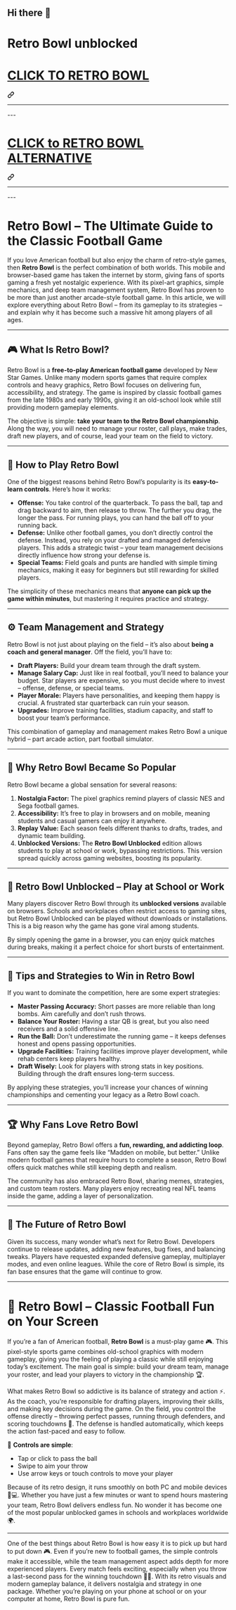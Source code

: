 ## Hi there 👋

# Retro Bowl unblocked
<div class="markdown-heading" dir="auto"><h1 class="heading-element" dir="auto"><a href="https://lessonhub.guru" rel="nofollow">CLICK TO RETRO BOWL</a></h1><a id="user-content-click-to-play-game" class="anchor" aria-label="Permalink: CLICK TO PLAY GAME" href="#click-to-play-game"><svg class="octicon octicon-link" viewBox="0 0 16 16" version="1.1" width="16" height="16" aria-hidden="true"><path d="m7.775 3.275 1.25-1.25a3.5 3.5 0 1 1 4.95 4.95l-2.5 2.5a3.5 3.5 0 0 1-4.95 0 .751.751 0 0 1 .018-1.042.751.751 0 0 1 1.042-.018 1.998 1.998 0 0 0 2.83 0l2.5-2.5a2.002 2.002 0 0 0-2.83-2.83l-1.25 1.25a.751.751 0 0 1-1.042-.018.751.751 0 0 1-.018-1.042Zm-4.69 9.64a1.998 1.998 0 0 0 2.83 0l1.25-1.25a.751.751 0 0 1 1.042.018.751.751 0 0 1 .018 1.042l-1.25 1.25a3.5 3.5 0 1 1-4.95-4.95l2.5-2.5a3.5 3.5 0 0 1 4.95 0 .751.751 0 0 1-.018 1.042.751.751 0 0 1-1.042.018 1.998 1.998 0 0 0-2.83 0l-2.5 2.5a1.998 1.998 0 0 0 0 2.83Z"></path></svg></a></div>
<hr>---
<div class="markdown-heading" dir="auto"><h1 class="heading-element" dir="auto"><a href="https://k12guru.nl" rel="nofollow">CLICK to RETRO BOWL ALTERNATIVE</a></h1><a id="user-content-click-2-play-unb-games" class="anchor" aria-label="Permalink: CLICK 2 PLAY UNB GAMES" href="#click-2-play-unb-games"><svg class="octicon octicon-link" viewBox="0 0 16 16" version="1.1" width="16" height="16" aria-hidden="true"><path d="m7.775 3.275 1.25-1.25a3.5 3.5 0 1 1 4.95 4.95l-2.5 2.5a3.5 3.5 0 0 1-4.95 0 .751.751 0 0 1 .018-1.042.751.751 0 0 1 1.042-.018 1.998 1.998 0 0 0 2.83 0l2.5-2.5a2.002 2.002 0 0 0-2.83-2.83l-1.25 1.25a.751.751 0 0 1-1.042-.018.751.751 0 0 1-.018-1.042Zm-4.69 9.64a1.998 1.998 0 0 0 2.83 0l1.25-1.25a.751.751 0 0 1 1.042.018.751.751 0 0 1 .018 1.042l-1.25 1.25a3.5 3.5 0 1 1-4.95-4.95l2.5-2.5a3.5 3.5 0 0 1 4.95 0 .751.751 0 0 1-.018 1.042.751.751 0 0 1-1.042.018 1.998 1.998 0 0 0-2.83 0l-2.5 2.5a1.998 1.998 0 0 0 0 2.83Z"></path></svg></a></div>
<hr>
---

# Retro Bowl – The Ultimate Guide to the Classic Football Game

If you love American football but also enjoy the charm of retro-style games, then **Retro Bowl** is the perfect combination of both worlds. This mobile and browser-based game has taken the internet by storm, giving fans of sports gaming a fresh yet nostalgic experience. With its pixel-art graphics, simple mechanics, and deep team management system, Retro Bowl has proven to be more than just another arcade-style football game. In this article, we will explore everything about Retro Bowl – from its gameplay to its strategies – and explain why it has become such a massive hit among players of all ages.

---

## 🎮 What Is Retro Bowl?

Retro Bowl is a **free-to-play American football game** developed by New Star Games. Unlike many modern sports games that require complex controls and heavy graphics, Retro Bowl focuses on delivering fun, accessibility, and strategy. The game is inspired by classic football games from the late 1980s and early 1990s, giving it an old-school look while still providing modern gameplay elements.

The objective is simple: **take your team to the Retro Bowl championship**. Along the way, you will need to manage your roster, call plays, make trades, draft new players, and of course, lead your team on the field to victory.

---

## 🏈 How to Play Retro Bowl

One of the biggest reasons behind Retro Bowl’s popularity is its **easy-to-learn controls**. Here’s how it works:

* **Offense:** You take control of the quarterback. To pass the ball, tap and drag backward to aim, then release to throw. The further you drag, the longer the pass. For running plays, you can hand the ball off to your running back.
* **Defense:** Unlike other football games, you don’t directly control the defense. Instead, you rely on your drafted and managed defensive players. This adds a strategic twist – your team management decisions directly influence how strong your defense is.
* **Special Teams:** Field goals and punts are handled with simple timing mechanics, making it easy for beginners but still rewarding for skilled players.

The simplicity of these mechanics means that **anyone can pick up the game within minutes**, but mastering it requires practice and strategy.

---

## ⚙️ Team Management and Strategy

Retro Bowl is not just about playing on the field – it’s also about **being a coach and general manager**. Off the field, you’ll have to:

* **Draft Players:** Build your dream team through the draft system.
* **Manage Salary Cap:** Just like in real football, you’ll need to balance your budget. Star players are expensive, so you must decide where to invest – offense, defense, or special teams.
* **Player Morale:** Players have personalities, and keeping them happy is crucial. A frustrated star quarterback can ruin your season.
* **Upgrades:** Improve training facilities, stadium capacity, and staff to boost your team’s performance.

This combination of gameplay and management makes Retro Bowl a unique hybrid – part arcade action, part football simulator.

---

## 🌟 Why Retro Bowl Became So Popular

Retro Bowl became a global sensation for several reasons:

1. **Nostalgia Factor:** The pixel graphics remind players of classic NES and Sega football games.
2. **Accessibility:** It’s free to play in browsers and on mobile, meaning students and casual gamers can enjoy it anywhere.
3. **Replay Value:** Each season feels different thanks to drafts, trades, and dynamic team building.
4. **Unblocked Versions:** The **Retro Bowl Unblocked** edition allows students to play at school or work, bypassing restrictions. This version spread quickly across gaming websites, boosting its popularity.

---

## 📱 Retro Bowl Unblocked – Play at School or Work

Many players discover Retro Bowl through its **unblocked versions** available on browsers. Schools and workplaces often restrict access to gaming sites, but Retro Bowl Unblocked can be played without downloads or installations. This is a big reason why the game has gone viral among students.

By simply opening the game in a browser, you can enjoy quick matches during breaks, making it a perfect choice for short bursts of entertainment.

---

## 🧠 Tips and Strategies to Win in Retro Bowl

If you want to dominate the competition, here are some expert strategies:

* **Master Passing Accuracy:** Short passes are more reliable than long bombs. Aim carefully and don’t rush throws.
* **Balance Your Roster:** Having a star QB is great, but you also need receivers and a solid offensive line.
* **Run the Ball:** Don’t underestimate the running game – it keeps defenses honest and opens passing opportunities.
* **Upgrade Facilities:** Training facilities improve player development, while rehab centers keep players healthy.
* **Draft Wisely:** Look for players with strong stats in key positions. Building through the draft ensures long-term success.

By applying these strategies, you’ll increase your chances of winning championships and cementing your legacy as a Retro Bowl coach.

---

## 🏆 Why Fans Love Retro Bowl

Beyond gameplay, Retro Bowl offers a **fun, rewarding, and addicting loop**. Fans often say the game feels like “Madden on mobile, but better.” Unlike modern football games that require hours to complete a season, Retro Bowl offers quick matches while still keeping depth and realism.

The community has also embraced Retro Bowl, sharing memes, strategies, and custom team rosters. Many players enjoy recreating real NFL teams inside the game, adding a layer of personalization.

---

## 🔮 The Future of Retro Bowl

Given its success, many wonder what’s next for Retro Bowl. Developers continue to release updates, adding new features, bug fixes, and balancing tweaks. Players have requested expanded defensive gameplay, multiplayer modes, and even online leagues. While the core of Retro Bowl is simple, its fan base ensures that the game will continue to grow.

---

# 🏈 Retro Bowl – Classic Football Fun on Your Screen

If you’re a fan of American football, **Retro Bowl** is a must-play game 🎮. This pixel-style sports game combines old-school graphics with modern gameplay, giving you the feeling of playing a classic while still enjoying today’s excitement. The main goal is simple: build your dream team, manage your roster, and lead your players to victory in the championship 🏆.

What makes Retro Bowl so addictive is its balance of strategy and action ⚡. As the coach, you’re responsible for drafting players, improving their skills, and making key decisions during the game. On the field, you control the offense directly – throwing perfect passes, running through defenders, and scoring touchdowns 🚀. The defense is handled automatically, which keeps the action fast-paced and easy to follow.

🎯 **Controls are simple**:

* Tap or click to pass the ball
* Swipe to aim your throw
* Use arrow keys or touch controls to move your player

Because of its retro design, it runs smoothly on both PC and mobile devices 📱💻. Whether you have just a few minutes or want to spend hours mastering your team, Retro Bowl delivers endless fun. No wonder it has become one of the most popular unblocked games in schools and workplaces worldwide 🌍.

---
One of the best things about Retro Bowl is how easy it is to pick up but hard to put down 🎮. Even if you’re new to football games, the simple controls make it accessible, while the team management aspect adds depth for more experienced players. Every match feels exciting, especially when you throw a last-second pass for the winning touchdown 🏈🔥. With its retro visuals and modern gameplay balance, it delivers nostalgia and strategy in one package. Whether you’re playing on your phone at school or on your computer at home, Retro Bowl is pure fun.
